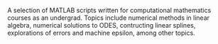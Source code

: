 A selection of MATLAB scripts written for computational mathematics courses as an undergrad. Topics include numerical methods in linear algebra, numerical solutions to ODES, contructing linear splines, explorations of errors and machine epsilon, among other topics.
